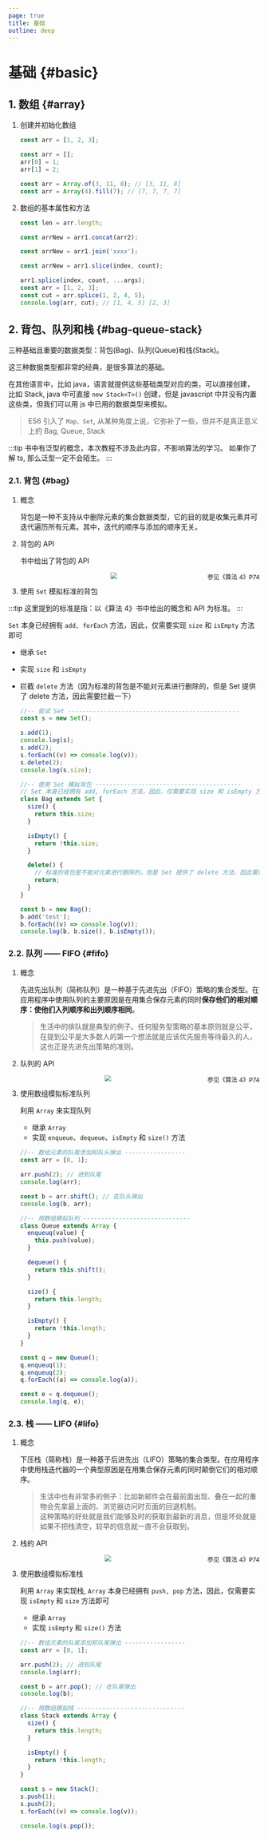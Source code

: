 ```yaml
---
page: true
title: 基础
outline: deep
---
```


# 基础 {#basic}

## 1. 数组 {#array}

1. 创建并初始化数组

   ```js
   const arr = [1, 2, 3];

   const arr = [];
   arr[0] = 1;
   arr[1] = 2;

   const arr = Array.of(3, 11, 8); // [3, 11, 8]
   const arr = Array(4).fill(7); // [7, 7, 7, 7]
   ```

2. 数组的基本属性和方法

   ```js
   const len = arr.length;

   const arrNew = arr1.concat(arr2);

   const arrNew = arr1.join('xxxx');

   const arrNew = arr1.slice(index, count);

   arr1.splice(index, count, ...args);
   const arr = [1, 2, 3];
   const cut = arr.splice(1, 2, 4, 5);
   console.log(arr, cut); // [1, 4, 5] [2, 3]
   ```

## 2. 背包、队列和栈 {#bag-queue-stack}

三种基础且重要的数据类型：背包(Bag)、队列(Queue)和栈(Stack)。

这三种数据类型都非常的经典，是很多算法的基础。

在其他语言中，比如 java，语言就提供这些基础类型对应的类，可以直接创建，比如 Stack, java 中可直接 `new Stack<T>()` 创建，但是 javascript 中并没有内置这些类，但我们可以用 js 中已用的数据类型来模拟。

> ES6 引入了 `Map、Set`, 从某种角度上说，它弥补了一些，但并不是真正意义上的 Bag, Queue, Stack

:::tip
书中有泛型的概念，本次教程不涉及此内容，不影响算法的学习。
如果你了解 ts, 那么泛型一定不会陌生。
:::

### 2.1. 背包 {#bag}

1. 概念

   背包是一种不支持从中删除元素的集合数据类型，它的目的就是收集元素并可迭代遍历所有元素。其中，迭代的顺序与添加的顺序无关。

2. 背包的 API

   书中给出了背包的 API
   <div align='center'>
     <img src="/assets/chapter-01/basic/bag.png" style="zoom:80%;" />
     <span style="font-size:12px; float:right">参见《算法 4》P74</span>
   </div>

3. 使用 `Set` 模拟标准的背包

:::tip
这里提到的标准是指：以《算法 4》书中给出的概念和 API 为标准。
:::

`Set` 本身已经拥有 `add, forEach` 方法，因此，仅需要实现 `size` 和 `isEmpty` 方法即可

- 继承 `Set`
- 实现 `size` 和 `isEmpty`
- 拦截 `delete` 方法（因为标准的背包是不能对元素进行删除的，但是 Set 提供了 delete 方法，因此需要拦截一下）

  ```js
  //-- 尝试 Set ------------------------------------------------
  const s = new Set();

  s.add(1);
  console.log(s);
  s.add(2);
  s.forEach((v) => console.log(v));
  s.delete(2);
  console.log(s.size);

  //-- 使用 Set 模拟背包 -----------------------------------------
  // Set 本身已经拥有 add, forEach 方法，因此，仅需要实现 size 和 isEmpty 方法即可
  class Bag extends Set {
    size() {
      return this.size;
    }

    isEmpty() {
      return !this.size;
    }

    delete() {
      // 标准的背包是不能对元素进行删除的，但是 Set 提供了 delete 方法，因此需要拦截一下
      return;
    }
  }

  const b = new Bag();
  b.add('test');
  b.forEach((v) => console.log(v));
  console.log(b, b.size(), b.isEmpty());
  ```

  <!-- :::tip
  ES2022 正式为 class 添加了私有属性，方法是在属性名之前使用 # 表示。点击查看详情：
  [提案](https://github.com/tc39/proposal-class-fields), [ES6](https://es6.ruanyifeng.com/#docs/class#%E7%A7%81%E6%9C%89%E6%96%B9%E6%B3%95%E5%92%8C%E7%A7%81%E6%9C%89%E5%B1%9E%E6%80%A7)
  ::: -->

### 2.2. 队列 —— FIFO {#fifo}

1. 概念

   先进先出队列（简称队列）是一种基于先进先出（FIFO）策略的集合类型。在应用程序中使用队列的主要原因是在用集合保存元素的同时**保存他们的相对顺序：使他们入列顺序和出列顺序相同**。

   > 生活中的排队就是典型的例子。任何服务型策略的基本原则就是公平，在提到公平是大多数人的第一个想法就是应该优先服务等待最久的人，这也正是先进先出策略的准则。

2. 队列的 API
<div align='center'>
  <img src="/assets/chapter-01/basic/queue.png" style="zoom:80%;" />
  <span style="font-size:12px; float:right">参见《算法 4》P74</span>
</div>

3. 使用数组模拟标准队列

   利用 `Array` 来实现队列

   - 继承 `Array`
   - 实现 `enqueue`、`dequeue`、`isEmpty` 和 `size()` 方法

   ```js
   //-- 数组元素的队尾添加和队头弹出 -----------------
   const arr = [0, 1];

   arr.push(2); // 进到队尾
   console.log(arr);

   const b = arr.shift(); // 在队头弹出
   console.log(b, arr);

   //-- 用数组模拟队列 ------------------------------
   class Queue extends Array {
     enqueuq(value) {
       this.push(value);
     }

     dequeue() {
       return this.shift();
     }

     size() {
       return this.length;
     }

     isEmpty() {
       return !this.length;
     }
   }

   const q = new Queue();
   q.enqueuq(1);
   q.enqueuq(2);
   q.forEach((a) => console.log(a));

   const e = q.dequeue();
   console.log(q, e);
   ```

### 2.3. 栈 —— LIFO {#lifo}

1. 概念

   下压栈（简称栈）是一种基于后进先出（LIFO）策略的集合类型。在应用程序中使用栈迭代器的一个典型原因是在用集合保存元素的同时颠倒它们的相对顺序。

   > 生活中也有非常多的例子：比如新邮件会在最前面出现、叠在一起的重物会先拿最上面的、浏览器访问时页面的回退机制。<br>
   > 这种策略的好处就是我们能够及时的获取到最新的消息，但是坏处就是如果不把栈清空，较早的信息就一直不会获取到。

2. 栈的 API
<div align='center'>
  <img src="/assets/chapter-01/basic/stack.png" style="zoom:80%;" />
  <span style="font-size:12px; float:right">参见《算法 4》P74</span>
</div>

3. 使用数组模拟标准栈

   利用 `Array` 来实现栈, `Array` 本身已经拥有 `push, pop` 方法，因此，仅需要实现 `isEmpty` 和 `size` 方法即可

   - 继承 `Array`
   - 实现 `isEmpty` 和 `size()` 方法

   ```js
   //-- 数组元素的队尾添加和队尾弹出 -----------------
   const arr = [0, 1];

   arr.push(2); // 进到队尾
   console.log(arr);

   const b = arr.pop(); // 在队尾弹出
   console.log(b);

   //-- 用数组模拟栈 ------------------------------
   class Stack extends Array {
     size() {
       return this.length;
     }

     isEmpty() {
       return !this.length;
     }
   }

   const s = new Stack();
   s.push(1);
   s.push(2);
   s.forEach((v) => console.log(v));

   console.log(s.pop());
   ```
